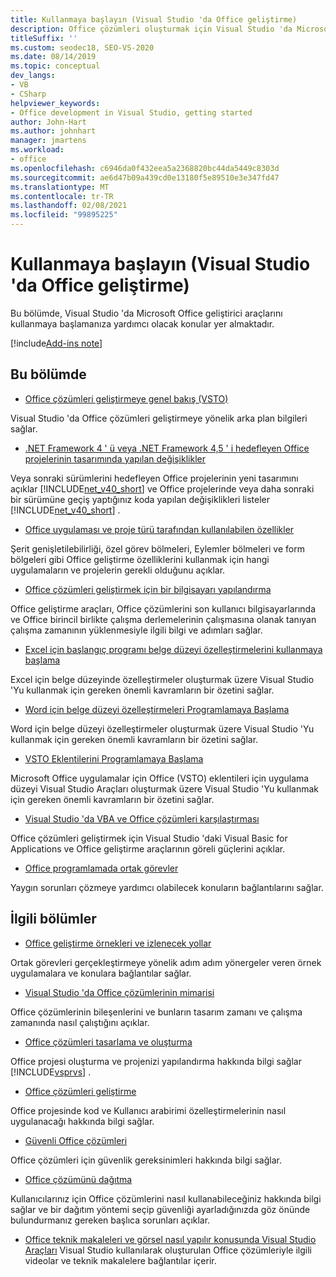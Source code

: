 ```yaml
---
title: Kullanmaya başlayın (Visual Studio 'da Office geliştirme)
description: Office çözümleri oluşturmak için Visual Studio 'da Microsoft Office geliştirici araçlarını kullanmaya nasıl başlayabileceğinizi öğrenin.
titleSuffix: ''
ms.custom: seodec18, SEO-VS-2020
ms.date: 08/14/2019
ms.topic: conceptual
dev_langs:
- VB
- CSharp
helpviewer_keywords:
- Office development in Visual Studio, getting started
author: John-Hart
ms.author: johnhart
manager: jmartens
ms.workload:
- office
ms.openlocfilehash: c6946da0f432eea5a2368820bc44da5449c8303d
ms.sourcegitcommit: ae6d47b09a439cd0e13180f5e89510e3e347fd47
ms.translationtype: MT
ms.contentlocale: tr-TR
ms.lasthandoff: 02/08/2021
ms.locfileid: "99895225"
---
```

# <a name="get-started-office-development-in-visual-studio"></a>Kullanmaya başlayın (Visual Studio 'da Office geliştirme)
  Bu bölümde, Visual Studio 'da Microsoft Office geliştirici araçlarını kullanmaya başlamanıza yardımcı olacak konular yer almaktadır.

[!include[Add-ins note](includes/addinsnote.md)]

## <a name="in-this-section"></a>Bu bölümde
- [Office çözümleri geliştirmeye genel bakış &#40;VSTO&#41;](../vsto/office-solutions-development-overview-vsto.md)

 Visual Studio 'da Office çözümleri geliştirmeye yönelik arka plan bilgileri sağlar.

- [.NET Framework 4 ' ü veya .NET Framework 4,5 ' i hedefleyen Office projelerinin tasarımında yapılan değişiklikler](../vsto/changes-to-the-design-of-office-projects-that-target-the-dotnet-framework-4-or-the-dotnet-framework-4-5.md)

 Veya sonraki sürümlerini hedefleyen Office projelerinin yeni tasarımını açıklar [!INCLUDE[net_v40_short](../sharepoint/includes/net-v40-short-md.md)] ve Office projelerinde veya daha sonraki bir sürümüne geçiş yaptığınız koda yapılan değişiklikleri listeler [!INCLUDE[net_v40_short](../sharepoint/includes/net-v40-short-md.md)] .

- [Office uygulaması ve proje türü tarafından kullanılabilen özellikler](../vsto/features-available-by-office-application-and-project-type.md)

 Şerit genişletilebilirliği, özel görev bölmeleri, Eylemler bölmeleri ve form bölgeleri gibi Office geliştirme özelliklerini kullanmak için hangi uygulamaların ve projelerin gerekli olduğunu açıklar.

- [Office çözümleri geliştirmek için bir bilgisayarı yapılandırma](../vsto/configuring-a-computer-to-develop-office-solutions.md)

 Office geliştirme araçları, Office çözümlerini son kullanıcı bilgisayarlarında ve Office birincil birlikte çalışma derlemelerinin çalışmasına olanak tanıyan çalışma zamanının yüklenmesiyle ilgili bilgi ve adımları sağlar.

- [Excel için başlangıç programı belge düzeyi özelleştirmelerini kullanmaya başlama](../vsto/getting-started-programming-document-level-customizations-for-excel.md)

 Excel için belge düzeyinde özelleştirmeler oluşturmak üzere Visual Studio 'Yu kullanmak için gereken önemli kavramların bir özetini sağlar.

- [Word için belge düzeyi özelleştirmeleri Programlamaya Başlama](../vsto/getting-started-programming-document-level-customizations-for-word.md)

 Word için belge düzeyi özelleştirmeler oluşturmak üzere Visual Studio 'Yu kullanmak için gereken önemli kavramların bir özetini sağlar.

- [VSTO Eklentilerini Programlamaya Başlama](../vsto/getting-started-programming-vsto-add-ins.md)

 Microsoft Office uygulamalar için Office (VSTO) eklentileri için uygulama düzeyi Visual Studio Araçları oluşturmak üzere Visual Studio 'Yu kullanmak için gereken önemli kavramların bir özetini sağlar.

- [Visual Studio 'da VBA ve Office çözümleri karşılaştırması](../vsto/vba-and-office-solutions-in-visual-studio-compared.md)

 Office çözümleri geliştirmek için Visual Studio 'daki Visual Basic for Applications ve Office geliştirme araçlarının göreli güçlerini açıklar.

- [Office programlamada ortak görevler](../vsto/common-tasks-in-office-programming.md)

 Yaygın sorunları çözmeye yardımcı olabilecek konuların bağlantılarını sağlar.

## <a name="related-sections"></a>İlgili bölümler
- [Office geliştirme örnekleri ve izlenecek yollar](../vsto/office-development-samples-and-walkthroughs.md)

 Ortak görevleri gerçekleştirmeye yönelik adım adım yönergeler veren örnek uygulamalara ve konulara bağlantılar sağlar.

- [Visual Studio 'da Office çözümlerinin mimarisi](../vsto/architecture-of-office-solutions-in-visual-studio.md)

 Office çözümlerinin bileşenlerini ve bunların tasarım zamanı ve çalışma zamanında nasıl çalıştığını açıklar.

- [Office çözümleri tasarlama ve oluşturma](../vsto/designing-and-creating-office-solutions.md)

 Office projesi oluşturma ve projenizi yapılandırma hakkında bilgi sağlar [!INCLUDE[vsprvs](../sharepoint/includes/vsprvs-md.md)] .

- [Office çözümleri geliştirme](../vsto/developing-office-solutions.md)

 Office projesinde kod ve Kullanıcı arabirimi özelleştirmelerinin nasıl uygulanacağı hakkında bilgi sağlar.

- [Güvenli Office çözümleri](../vsto/securing-office-solutions.md)

 Office çözümleri için güvenlik gereksinimleri hakkında bilgi sağlar.

- [Office çözümünü dağıtma](../vsto/deploying-an-office-solution.md)

 Kullanıcılarınız için Office çözümlerini nasıl kullanabileceğiniz hakkında bilgi sağlar ve bir dağıtım yöntemi seçip güvenliği ayarladığınızda göz önünde bulundurmanız gereken başlıca sorunları açıklar.

- [Office teknik makaleleri ve görsel nasıl yapılır konusunda Visual Studio Araçları](/previous-versions/office/developer/office-2007/bb871648(v=office.12)) Visual Studio kullanılarak oluşturulan Office çözümleriyle ilgili videolar ve teknik makalelere bağlantılar içerir.
